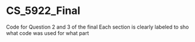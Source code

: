 # CS_5922_Final
Code for Question 2 and 3 of the final
Each section is clearly labeled to sho what code was used for what part
